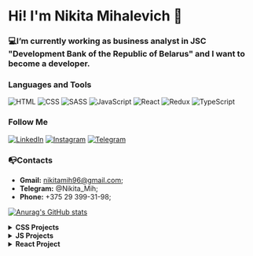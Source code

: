 # Hi! I'm Nikita Mihalevich 👋

### 💻I’m currently working as business analyst in JSC "Development Bank of the Republic of Belarus" and I want to become a developer.

### Languages and Tools
![HTML](https://img.shields.io/badge/-HTML-090909?style=for-the-badge&logo=html&logoColor=D62D20)
![CSS](https://img.shields.io/badge/-CSS-090909?style=for-the-badge&logo=css&logoColor=4A8CFF)
![SASS](https://img.shields.io/badge/-SASS-090909?style=for-the-badge&logo=SASS&logoColor=FF1493)
![JavaScript](https://img.shields.io/badge/-JavaScript-090909?style=for-the-badge&logo=JavaScript&logoColor=F88C00)
![React](https://img.shields.io/badge/-React-090909?style=for-the-badge&logo=React&logoColor=89CFF0)
![Redux](https://img.shields.io/badge/-Redux-090909?style=for-the-badge&logo=Redux&logoColor=600070)
![TypeScript](https://img.shields.io/badge/-TypeScript-090909?style=for-the-badge&logo=TypeScript&logoColor=FDFF00)

### Follow Me
[![LinkedIn](https://img.shields.io/badge/-LinkedIn-090909?style=for-the-badge&logo=linkedin&logoColor=003BA3)](https://www.linkedin.com/in/nikita-mihalevich-1b215a211/)
[![Instagram](https://img.shields.io/badge/-Instagram-090909?style=for-the-badge&logo=Instagram&logoColor=F400A1)](https://instagram.com/nikita_mihalevich)
[![Telegram](https://img.shields.io/badge/-Telegram-090909?style=for-the-badge&logo=Telegram&logoColor=4A8CFF)](https://t.me/Nikita_Mih)


### 📭Contacts
* **Gmail:** nikitamih96@gmail.com;
* **Telegram:** @Nikita_Mih;
* **Phone:** +375 29 399-31-98;

[![Anurag's GitHub stats](https://github-readme-stats.vercel.app/api?username=NikitaMih)](https://github.com/anuraghazra/github-readme-stats)

<details><summary><b>CSS Projects</b></summary>
   <ul>
      <li><a href="https://github.com/NikitaMih/WEISS">WEISS</a></li>
   </ul>
</details>
<details><summary><b>JS Projects</b></summary>
   <ul>
      <li><a href="https://github.com/NikitaMih/pinterest">Pinterest</a></li>
      <li><a href="https://github.com/NikitaMih/todo">ToDo</a></li>
      <li><a href="https://github.com/NikitaMih/virtualpiano">VirtualPiano</a></li>
   </ul>
</details>
<details><summary><b>React Project</b></summary>
   <ul>
      <li><a href="https://github.com/NikitaMih/tradeinvest">TradeInvest</a></li>
   </ul>
</details>

